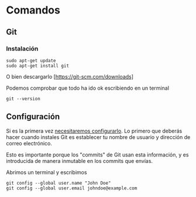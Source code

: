 # Comandos

## Git

### Instalación
```
sudo apt-get update
sudo apt-get install git
```

O bien descargarlo [https://git-scm.com/downloads]

Podemos comprobar que todo ha ido ok escribiendo en un terminal

```
git --version
```

## Configuración

Si es la primera vez [necesitaremos configurarlo](https://git-scm.com/book/es/v2/Inicio---Sobre-el-Control-de-Versiones-Configurando-Git-por-primera-vez). Lo primero que deberás hacer cuando instales Git es establecer tu nombre de usuario y dirección de correo electrónico. 

Esto es importante porque los "commits" de Git usan esta información, y es introducida de manera inmutable en los commits que envías.

Abrimos un terminal y escribimos

```
git config --global user.name "John Doe"
git config --global user.email johndoe@example.com
```
